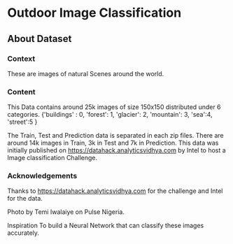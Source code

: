# Outdoor Image Classification
## About Dataset
### Context
These are images of natural Scenes around the world.

### Content
This Data contains around 25k images of size 150x150 distributed under 6 categories.
{'buildings' : 0,
'forest': 1,
'glacier': 2,
'mountain': 3,
'sea':4,
'street':5 }

The Train, Test and Prediction data is separated in each zip files. There are around 14k images in Train, 3k in Test and 7k in Prediction.
This data was initially published on https://datahack.analyticsvidhya.com by Intel to host a Image classification Challenge.

### Acknowledgements
Thanks to https://datahack.analyticsvidhya.com for the challenge and Intel for the data.

Photo by Temi Iwalaiye on Pulse Nigeria.

Inspiration
To build a Neural Network that can classify these images accurately.
